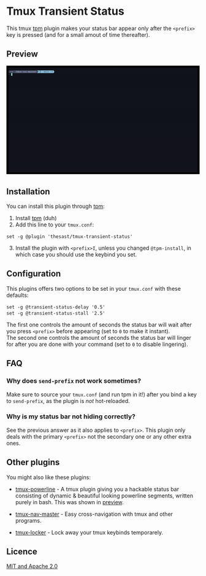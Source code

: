 Tmux Transient Status
=======

This tmux [tpm](https://github.com/tmux-plugins/tpm) plugin makes your status bar appear only after the `<prefix>` key is pressed (and for a small amout of time thereafter).

Preview
-------

![img/preview.gif](img/preview.gif)  

Installation
------------

You can install this plugin through [tpm](https://github.com/tmux-plugins/tpm):
1. Install [tpm](https://github.com/tmux-plugins/tpm) (duh)  
2. Add this line to your `tmux.conf`:  
```tmux
set -g @plugin 'thesast/tmux-transient-status'
```
3. Install the plugin with `<prefix>I`, unless you changed `@tpm-install`, in which case you should use the keybind you set.

Configuration
-------------

This plugins offers two options to be set in your `tmux.conf` with these defaults:
```tmux
set -g @transient-status-delay '0.5'
set -g @transient-status-stall '2.5'
```
The first one controls the amount of seconds the status bar will wait after you press `<prefix>` before appearing (set to `0` to make it instant).  
The second one controls the amount of seconds the status bar will linger for after you are done with your command (set to `0` to disable lingering).  

FAQ
---

### Why does `send-prefix` not work sometimes?

Make sure to source your `tmux.conf` (and run tpm in it!) after you bind a key to `send-prefix`, as the plugin is *not* hot-reloaded. 

### Why is my status bar not hiding correctly?  

See the previous answer as it also applies to `<prefix>`.
This plugin only deals with the primary `<prefix>` not the secondary one or any other extra ones.

Other plugins
-------------

You might also like these plugins:

  - [tmux-powerline](https://github.com/erikw/tmux-powerline) - A tmux plugin giving you a hackable status bar consisting of dynamic & beautiful looking powerline segments, written purely in bash. 
  This was shown in [preview](#preview).

  - [tmux-nav-master](https://github.com/TheSast/tmux-nav-master) - Easy cross-navigation with tmux and other programs. 

  - [tmux-locker](https://github.com/TheSast/tmux-locker) - Lock away your tmux keybinds temporarely. 


Licence
-------

[MIT and Apache 2.0](COPYRIGHT.md)

